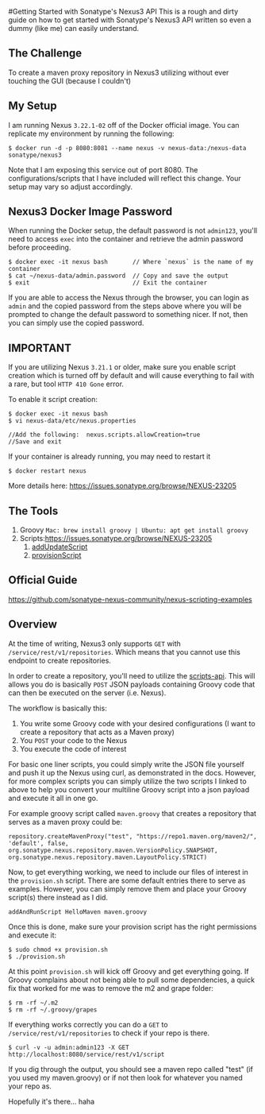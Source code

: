 #Getting Started with Sonatype's Nexus3 API
This is a rough and dirty guide on how to get started with Sonatype's Nexus3 API written so even a dummy (like me) can easily understand.

## The Challenge 
To create a maven proxy repository in Nexus3 utilizing without ever touching the GUI (because I couldn't)

## My Setup 
I am running Nexus `3.22.1-02` off of the Docker official image. You can replicate my environment by running the following:

``` 
$ docker run -d -p 8080:8081 --name nexus -v nexus-data:/nexus-data sonatype/nexus3
```
Note that I am exposing this service out of port 8080. The configurations/scripts that I have included will reflect this change.
Your setup may vary so adjust accordingly.

## Nexus3 Docker Image Password
When running the Docker setup, the default password is not `admin123`, you'll need to access `exec` into the container and retrieve the
admin password before proceeding.

```
$ docker exec -it nexus bash       // Where `nexus` is the name of my container
$ cat ~/nexus-data/admin.password  // Copy and save the output
$ exit                             // Exit the container
```

If you are able to access the Nexus through the browser, you can login as `admin` and the copied password from the steps above where
you will be prompted to change the default password to something nicer. If not, then you can simply use the copied password.

## IMPORTANT
If you are utilizing Nexus `3.21.1` or older, make sure you enable script creation which is turned off by default and will cause 
everything to fail with a rare, but tool `HTTP 410 Gone` error.

To enable it script creation:

```
$ docker exec -it nexus bash
$ vi nexus-data/etc/nexus.properties

//Add the following:  nexus.scripts.allowCreation=true
//Save and exit
```

If your container is already running, you may need to restart it

```
$ docker restart nexus
```

More details here: 
https://issues.sonatype.org/browse/NEXUS-23205
## The Tools
1. Groovy `Mac: brew install groovy | Ubuntu: apt get install groovy`
2. Scripts:https://issues.sonatype.org/browse/NEXUS-23205
    1. [addUpdateScript](https://github.com/sonatype-nexus-community/nexus-scripting-examples/blob/master/complex-script/addUpdateScript.groovy)
    2. [provisionScript](https://github.com/sonatype-nexus-community/nexus-scripting-examples/blob/master/complex-script/provision.sh)

## Official Guide
https://github.com/sonatype-nexus-community/nexus-scripting-examples

## Overview
At the time of writing, Nexus3 only supports `GET` with `/service/rest/v1/repositories`. Which means that you cannot use this endpoint to create
repositories.

In order to create a repository, you'll need to utilize the [scripts-api](https://help.sonatype.com/repomanager3/rest-and-integration-api/script-api).
This will allows you do is basically `POST` JSON payloads containing Groovy code that can then be executed on the server (i.e. Nexus).

The workflow is basically this:
1. You write some Groovy code with your desired configurations (I want to create a repository that acts as a Maven proxy)
2. You `POST` your code to the Nexus  
3. You execute the code of interest  

For basic one liner scripts, you could simply write the JSON file yourself and push it up the Nexus using curl, as demonstrated in the docs.
However, for more complex scripts you can simply utilize the two scripts I linked to above to help you convert your multiline Groovy script
into a json payload and execute it all in one go.

For example groovy script called `maven.groovy` that creates a repository that serves as a maven proxy could be: 

`repository.createMavenProxy("test", "https://repo1.maven.org/maven2/", 'default', false, org.sonatype.nexus.repository.maven.VersionPolicy.SNAPSHOT, org.sonatype.nexus.repository.maven.LayoutPolicy.STRICT)`

Now, to get everything working, we need to include our files of interest in the `provision.sh` script. There are some default entries there to serve
as examples. However, you can simply remove them and place your Groovy script(s) there instead as I did.

`addAndRunScript HelloMaven maven.groovy`

Once this is done, make sure your provision script has the right permissions and execute it:

```
$ sudo chmod +x provision.sh
$ ./provision.sh
```

At this point `provision.sh` will kick off Groovy and get everything going. If Groovy complains about not being able to pull some dependencies, a
quick fix that worked for me was to remove the m2 and grape folder:

```
$ rm -rf ~/.m2
$ rm -rf ~/.groovy/grapes
```

If everything works correctly you can do a `GET` to `/service/rest/v1/repositories` to check if your repo is there.

```
$ curl -v -u admin:admin123 -X GET http://localhost:8080/service/rest/v1/script
```

If you dig through the output, you should see a maven repo called "test" (if you used my maven.groovy) or if not then look
for whatever you named your repo as.

Hopefully it's there... haha





